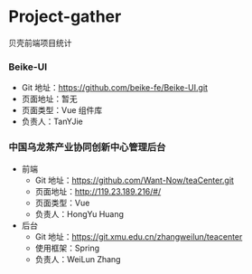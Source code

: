 # Project-gather
贝壳前端项目统计

### Beike-UI
* Git 地址：https://github.com/beike-fe/Beike-UI.git
* 页面地址：暂无
* 页面类型：Vue 组件库
* 负责人：TanYJie


### 中国乌龙茶产业协同创新中心管理后台
* 前端
  * Git 地址：https://github.com/Want-Now/teaCenter.git
  * 页面地址：http://119.23.189.216/#/
  * 页面类型：Vue
  * 负责人：HongYu Huang
* 后台
  * Git 地址：https://git.xmu.edu.cn/zhangweilun/teacenter
  * 使用框架：Spring
  * 负责人：WeiLun Zhang

